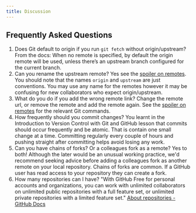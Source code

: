 ```yaml
---
title: Discussion
---
```


## Frequently Asked Questions

1. Does Git default to origin if you run `git fetch` without origin/upstream?
    From the docs:
    When no remote is specified, by default the origin remote will be used, unless there’s an upstream branch configured for the current branch.
2. Can you rename the upstream remote?
    Yes see the [spoiler on remotes](../episodes/03-feature-branch.md#some-more-about-remotes).
    You should note that the names `origin` and `upstream` are just conventions.
    You may use any name for the remotes however it may be confusing
    for new collaborators who expect origin/upstream.
3. What do you do if you add the wrong remote link?
    Change the remote url, or remove the remote and add the remote again.
    See the [spoiler on remotes](../episodes/03-feature-branch.md#some-more-about-remotes) for the relevant Git commands.
4. How frequently should you commit changes?
    You learnt in the Introduction to Version Control with Git and GitHub
    lesson that commits should occur frequently and be atomic.
    That is contain one small change at a time.
    Committing regularly every couple of hours and pushing straight after
    committing helps avoid losing any work.
5. Can you have chains of forks? Or a colleagues fork as a remote?
    Yes to both! Although the later would be an unusual working practice,
    we'd recommend seeking advice before adding a colleagues fork
    as another remote on your local repository.
    Chains of forks are common. If a GitHub user has read access to your
    repository they can create a fork.
6. How many repositories can I have?
    "With GitHub Free for personal accounts and organizations, you can work with unlimited collaborators on unlimited public repositories with a full feature set, or unlimited private repositories with a limited feature set."
    [About repositories - GitHub Docs](https://docs.github.com/en/repositories/creating-and-managing-repositories/about-repositories)

